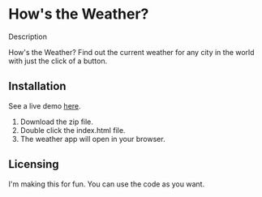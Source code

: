 # How's the Weather?

Description

How's the Weather? Find out the current weather for any city in the world with just the click of a button.


## Installation

See a live demo [here](https://joscelyn1.github.io/Feed-Reader/#).

1. Download the zip file.
2. Double click the index.html file.
3. The weather app will open in your browser.

## Licensing

I'm making this for fun. You can use the code as you want.

